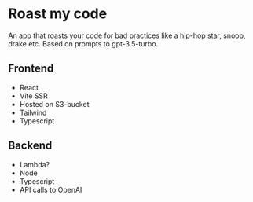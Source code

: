 # Roast my code

An app that roasts your code for bad practices like a hip-hop star, snoop, drake etc.
Based on prompts to gpt-3.5-turbo.

## Frontend
- React
- Vite SSR
- Hosted on S3-bucket
- Tailwind
- Typescript

## Backend 
- Lambda?
- Node
- Typescript
- API calls to OpenAI
